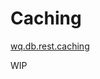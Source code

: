 Caching
========

[wq.db.rest.caching]

WIP

[wq.db.rest.caching]: https://github.com/wq/wq.db/blob/master/rest/caching.py
